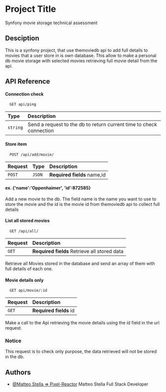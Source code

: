 
# Project Title

Synfony movie storage technical assessment

## Desciption

This is a synfony project, that use themoviedb api to add full details to movies that a user store in is own database. 
This allow to make a personal db movie storage with selected movies retrieving full movie detail from the api.




## API Reference

#### Connection check

```http
  GET api/ping
```

Type      | Description                 |
 :------- | :------------------------- |
 `string` | Send a request to the db to return current time to check connection|

#### Store item

```http
  POST /api/add/movie/
```

| Request | Type     | Description                       |
| :-------- | :------- | :-------------------------------- |
| `POST`      | `JSON` | **Required fields** name,id  |

#### ex. {'name':'Oppenhaimer', 'id':872585}

Add a new movie to the db. The field name is the name you want to use to store the movie and the id is the movie id from themoviedb api to collect full details

#### List all stored movies
```http
  GET /api/all/
```

| Request | Description                       |
| :-------- |  :-------------------------------- |
| `GET`      |  **Required fields** Retrieve all stored data  |



Retrieve all Movies stored in the database  and send an array of them with full details of each one.


#### Movie details only

```http
  GET api/movie/:id
```

| Request | Description                       |
| :-------- |  :-------------------------------- |
| `GET`      |  **Required fields** id  |


 Make a call to the Api retrieving the movie details using the id field in the url request. 
### Notice

This request is to check only purpose, the data retrieved will not be stored in the db.


## Authors

- [@Matteo Stella => Pixel-Reactor](https://www.github.com/pixel-reactor)
Matteo Stella
 Full Stack Developer
